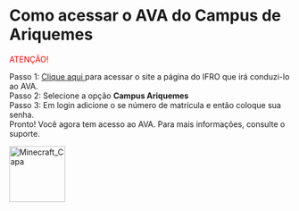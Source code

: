 <!DOCTYPE html>
<html lang="pt-br">
        <!--O atributo lang informa em qual idioma está a página-->
    <head>
        <title> TUTORIAL IFRO </title>
    </head>
    <body>
        <!--O elemento <h1> define o cabeçalho do corpo de uma página-->
        <!--O elemento <p> define o parágrafo do corpo da página-->
        <h1> Como acessar o AVA do Campus de Ariquemes </h1>
        <!--O atributo <style> adiciona cor a um texto.-->
        <p2 style="color:red"> ATENÇÃO! </p2>
        <!--O atributo <title> adiciona uma informação extra sobre algum elemento. Deixe o cursor do mouse em cima do parágrafo que estiver sob a égide deste atributo-->
        <p title="Steps"> Passo 1: <a href="https://virtual.ifro.edu.br/"> Clique aqui </a> para acessar o site a página do IFRO que irá conduzi-lo ao AVA. <br>
        Passo 2: Selecione a opção <b> Campus Ariquemes </b> <br>
        Passo 3: Em login adicione o se número de matrícula e então coloque sua senha. <br>
        Pronto! Você agora tem acesso ao AVA. Para mais informações, consulte o suporte.
        </p>
        <!--O elemento <b> formata um texto em negrito-->
        <!--O elemento <br> é um elemento vazio (que não precisa ser fechado)-->
        <img src="https://encrypted-tbn0.gstatic.com/images?q=tbn:ANd9GcT_rKquvTOc8hJEPqQi4nJH-ZQxLou8iS7OYA&s"
             alt="Minecraft_Capa" width="100" height="100">
        <!--Para colocar uma imagem em um site utilize o endereço na web dela e coloque no elemento <img src="endereço aqui">. Caso a imagem não carregue, é necessário colocar
        um texto alternativo com o atributo alt="texto alternativo" que explique do que a imagem se trata.-->
    </body>
</html>
